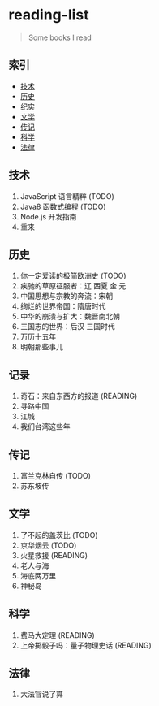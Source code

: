 # reading-list

> Some books I read

## 索引

- [技术](#技术)
- [历史](#历史)
- [纪实](#纪实)
- [文学](#文学)
- [传记](#传记)
- [科学](#科学)
- [法律](#法律)

## 技术

1. JavaScript 语言精粹 (TODO)
1. Java8 函数式编程 (TODO)
1. Node.js 开发指南
1. 重来

## 历史

1. 你一定爱读的极简欧洲史 (TODO)
1. 疾驰的草原征服者：辽 西夏 金 元
1. 中国思想与宗教的奔流：宋朝
1. 绚烂的世界帝国：隋唐时代
1. 中华的崩溃与扩大：魏晋南北朝
1. 三国志的世界：后汉 三国时代
1. 万历十五年
1. 明朝那些事儿

## 记录

1. 奇石：来自东西方的报道 (READING)
1. 寻路中国
1. 江城
1. 我们台湾这些年

## 传记

1. 富兰克林自传 (TODO)
1. 苏东坡传

## 文学

1. 了不起的盖茨比 (TODO)
1. 京华烟云 (TODO)
1. 火星救援 (READING)
1. 老人与海
1. 海底两万里
1. 神秘岛

## 科学

1. 费马大定理 (READING)
1. 上帝掷骰子吗：量子物理史话 (READING)

## 法律

1. 大法官说了算
